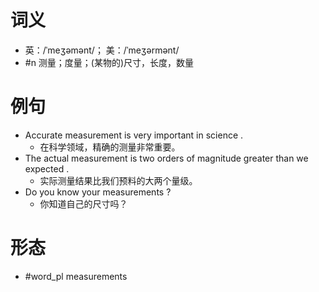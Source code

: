 # 词义
- 英：/ˈmeʒəmənt/； 美：/ˈmeʒərmənt/
- #n 测量；度量；(某物的)尺寸，长度，数量
# 例句
- Accurate measurement is very important in science .
	- 在科学领域，精确的测量非常重要。
- The actual measurement is two orders of magnitude greater than we expected .
	- 实际测量结果比我们预料的大两个量级。
- Do you know your measurements ?
	- 你知道自己的尺寸吗？
# 形态
- #word_pl measurements
